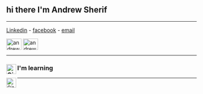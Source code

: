## hi there I'm Andrew Sherif

---

[Linkedin](https://www.linkedin.com/in/andrewgobrial) - [facebook](https://www.facebook.com/andrew.sherif.900) - [email](andrew.gobrial@protonmail.com)

<a href="https://www.linkedin.com/in/andrewgobrial" target="blank"><img align="center" src="https://cdn.jsdelivr.net/npm/simple-icons@3.0.1/icons/linkedin.svg" alt="andrewgobrial" height="30" width="40" /></a>
<a href="https://www.instagram.com/andrew_sheriif/" target="blank"><img align="center" src="https://cdn.jsdelivr.net/npm/simple-icons@3.0.1/icons/instagram.svg" alt="andrew_sheriif" height="30" width="40" /></a>

---

### I'm learning <img align="left" alt="Git" width="26px" src="https://iconape.com/wp-content/png_logo_vector/git-icon.png" />
<img align="left" alt="GitHub" width="26px" src="https://iconape.com/wp-content/files/ia/122232/png/Cib-github__CoreUI_Icons_v1.0.0_.png" />

---
